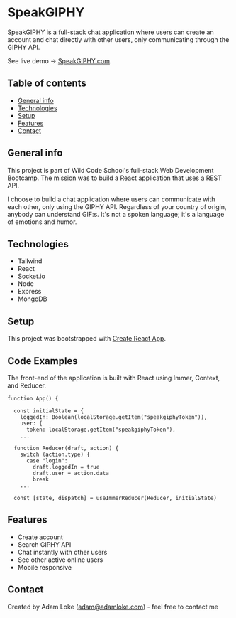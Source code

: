 # SpeakGIPHY

SpeakGIPHY is a full-stack chat application where users can create an account and chat directly with other users, only communicating through the GIPHY API.

See live demo -> [SpeakGIPHY.com](https://www.speakgiphy.com/).

## Table of contents

- [General info](#general-info)
- [Technologies](#technologies)
- [Setup](#setup)
- [Features](#features)
- [Contact](#contact)

## General info

This project is part of Wild Code School's full-stack Web Development Bootcamp. The mission was to build a React application that uses a REST API.

I choose to build a chat application where users can communicate with each other, only using the GIPHY API. Regardless of your country of origin, anybody can understand GIF:s. It's not a spoken language; it's a language of emotions and humor.

## Technologies

- Tailwind
- React
- Socket.io
- Node
- Express
- MongoDB

## Setup

This project was bootstrapped with [Create React App](https://github.com/facebook/create-react-app).

## Code Examples

The front-end of the application is built with React using Immer, Context, and Reducer.

```
function App() {

  const initialState = {
    loggedIn: Boolean(localStorage.getItem("speakgiphyToken")),
    user: {
      token: localStorage.getItem("speakgiphyToken"),
    ...

  function Reducer(draft, action) {
    switch (action.type) {
      case "login":
        draft.loggedIn = true
        draft.user = action.data
        break
    ...

  const [state, dispatch] = useImmerReducer(Reducer, initialState)

```

## Features

- Create account
- Search GIPHY API
- Chat instantly with other users
- See other active online users
- Mobile responsive

## Contact

Created by Adam Loke (adam@adamloke.com) - feel free to contact me
